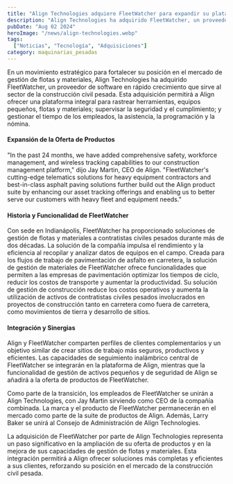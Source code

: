 ```yaml
---
title: "Align Technologies adquiere FleetWatcher para expandir su plataforma de gestión de flotas"
description: "Align Technologies ha adquirido FleetWatcher, un proveedor de software de gestión de flotas y materiales. Esta adquisición ampliará la oferta de productos de Align y permitirá a los clientes aprovechar una plataforma única para diversas necesidades de gestión."
pubDate: "Aug 02 2024"
heroImage: "/news/align-technologies.webp"
tags:
  ["Noticias", "Tecnología", "Adquisiciones"]
category: maquinarias_pesadas
---
```


En un movimiento estratégico para fortalecer su posición en el mercado de gestión de flotas y materiales, Align Technologies ha adquirido FleetWatcher, un proveedor de software en rápido crecimiento que sirve al sector de la construcción civil pesada. Esta adquisición permitirá a Align ofrecer una plataforma integral para rastrear herramientas, equipos pequeños, flotas y materiales; supervisar la seguridad y el cumplimiento; y gestionar el tiempo de los empleados, la asistencia, la programación y la nómina.

#### Expansión de la Oferta de Productos

"In the past 24 months, we have added comprehensive safety, workforce management, and wireless tracking capabilities to our construction management platform," dijo Jay Martin, CEO de Align. "FleetWatcher's cutting-edge telematics solutions for heavy equipment contractors and best-in-class asphalt paving solutions further build out the Align product suite by enhancing our asset tracking offerings and enabling us to better serve our customers with heavy fleet and equipment needs."

#### Historia y Funcionalidad de FleetWatcher

Con sede en Indianápolis, FleetWatcher ha proporcionado soluciones de gestión de flotas y materiales a contratistas civiles pesados durante más de dos décadas. La solución de la compañía impulsa el rendimiento y la eficiencia al recopilar y analizar datos de equipos en el campo. Creada para los flujos de trabajo de pavimentación de asfalto en carretera, la solución de gestión de materiales de FleetWatcher ofrece funcionalidades que permiten a las empresas de pavimentación optimizar los tiempos de ciclo, reducir los costos de transporte y aumentar la productividad. Su solución de gestión de construcción reduce los costos operativos y aumenta la utilización de activos de contratistas civiles pesados involucrados en proyectos de construcción tanto en carretera como fuera de carretera, como movimientos de tierra y desarrollo de sitios.

#### Integración y Sinergias

Align y FleetWatcher comparten perfiles de clientes complementarios y un objetivo similar de crear sitios de trabajo más seguros, productivos y eficientes. Las capacidades de seguimiento inalámbrico central de FleetWatcher se integrarán en la plataforma de Align, mientras que la funcionalidad de gestión de activos pequeños y de seguridad de Align se añadirá a la oferta de productos de FleetWatcher.

Como parte de la transición, los empleados de FleetWatcher se unirán a Align Technologies, con Jay Martin sirviendo como CEO de la compañía combinada. La marca y el producto de FleetWatcher permanecerán en el mercado como parte de la suite de productos de Align. Además, Larry Baker se unirá al Consejo de Administración de Align Technologies.

La adquisición de FleetWatcher por parte de Align Technologies representa un paso significativo en la ampliación de su oferta de productos y en la mejora de sus capacidades de gestión de flotas y materiales. Esta integración permitirá a Align ofrecer soluciones más completas y eficientes a sus clientes, reforzando su posición en el mercado de la construcción civil pesada.